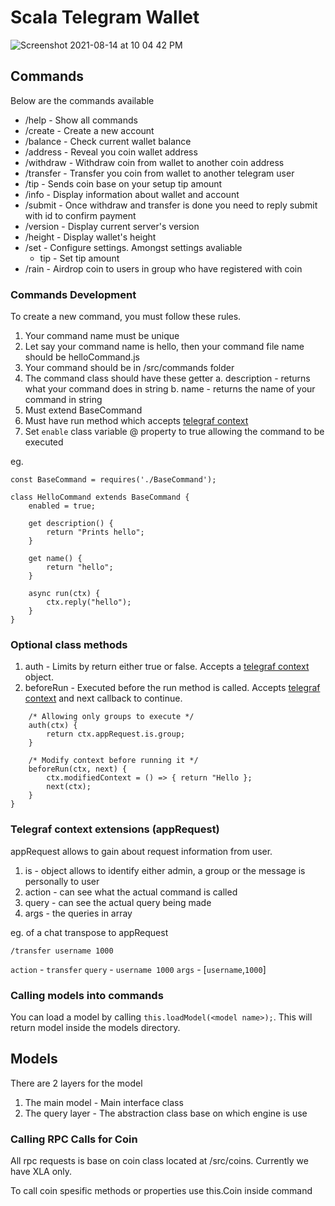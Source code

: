 # Scala Telegram Wallet

![Screenshot 2021-08-14 at 10 04 42 PM](https://user-images.githubusercontent.com/630603/129448879-48c8b551-21e6-4a8a-89ed-77c84eae4de5.png)

## Commands
Below are the commands available

* /help - Show all commands
* /create - Create a new account
* /balance - Check current wallet balance
* /address - Reveal you coin wallet address
* /withdraw - Withdraw coin from wallet to another coin address
* /transfer - Transfer you coin from wallet to another telegram user
* /tip - Sends coin base on your setup tip amount
* /info - Display information about wallet and account
* /submit - Once withdraw and transfer is done you need to reply submit with id to confirm payment
* /version - Display current server's version
* /height - Display wallet's height
* /set - Configure settings. Amongst settings avaliable
    * tip - Set tip amount
* /rain - Airdrop coin to users in group who have registered with coin

### Commands Development

To create a new command, you must follow these rules.

1. Your command name must be unique
2. Let say your command name is hello, then your command file name should be helloCommand.js
3. Your command should be in /src/commands folder
4. The command class should have these getter
	a. description - returns what your command does in string
	b. name - returns the name of your command in string
5. Must extend BaseCommand
6. Must have run method which accepts [telegraf context](https://github.com/telegraf/telegraf/blob/develop/README.md#context-class)
7. Set `enable` class variable @ property to true allowing the command to be executed

eg.

```nodejs
const BaseCommand = requires('./BaseCommand');

class HelloCommand extends BaseCommand {
	enabled = true;

	get description() {
		return "Prints hello";
	}

	get name() {
		return "hello";
	}

	async run(ctx) {
		ctx.reply("hello");
	}
}

```

### Optional class methods

1. auth - Limits by return either true or false. Accepts a [telegraf context](https://github.com/telegraf/telegraf/blob/develop/README.md#context-class) object.
2. beforeRun - Executed before the run method is called. Accepts [telegraf context](https://github.com/telegraf/telegraf/blob/develop/README.md#context-class) and next callback to continue.


```nodejs
	/* Allowing only groups to execute */
	auth(ctx) {
		return ctx.appRequest.is.group;
	}

	/* Modify context before running it */
	beforeRun(ctx, next) {
		ctx.modifiedContext = () => { return "Hello };
		next(ctx);
	}
}

```

### Telegraf context extensions (appRequest)

appRequest allows to gain about request information from user.

1. is - object allows to identify either admin, a group or the message is personally to user
2. action - can see what the actual command is called
3. query - can see the actual query being made
4. args - the queries in array

eg. of a chat transpose to appRequest

```/transfer username 1000```

`action` - `transfer`
`query` - `username 1000`
`args` - [`username`,`1000`]


### Calling models into commands

You can load a model by calling `this.loadModel(<model name>);`. This will return model inside the models directory.


## Models

There are 2 layers for the model
1. The main model - Main interface class
2. The query layer - The abstraction class base on which engine is use

### Calling RPC Calls for Coin

All rpc requests is base on coin class located at /src/coins. Currently we have XLA only.

To call coin spesific methods or properties use this.Coin inside command

